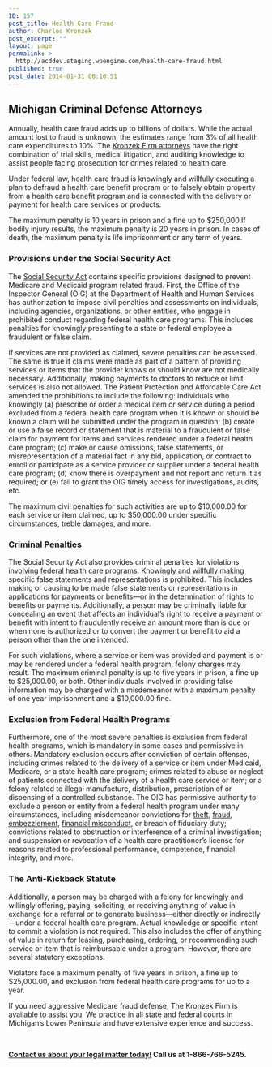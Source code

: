 ```yaml
---
ID: 157
post_title: Health Care Fraud
author: Charles Kronzek
post_excerpt: ""
layout: page
permalink: >
  http://acddev.staging.wpengine.com/health-care-fraud.html
published: true
post_date: 2014-01-31 06:16:51
---
```

<h2>Michigan Criminal Defense Attorneys</h2>
Annually, health care fraud adds up to billions of dollars. While the actual amount lost to fraud is unknown, the estimates range from 3% of all health care expenditures to 10%. The <a href="http://acddev.staging.wpengine.com/trial-attorneys.html" target="_blank" rel="noopener">Kronzek Firm attorneys</a> have the right combination of trial skills, medical litigation, and auditing knowledge to assist people facing prosecution for crimes related to health care.

Under federal law, health care fraud is knowingly and willfully executing a plan to defraud a health care benefit program or to falsely obtain property from a health care benefit program and is connected with the delivery or payment for health care services or products.

The maximum penalty is 10 years in prison and a fine up to $250,000.If bodily injury results, the maximum penalty is 20 years in prison. In cases of death, the maximum penalty is life imprisonment or any term of years.
<h3>Provisions under the Social Security Act</h3>
The <a href="http://www.ssa.gov/OP_Home/ssact/ssact-toc.htm" target="_blank" rel="noopener">Social Security Act</a> contains specific provisions designed to prevent Medicare and Medicaid program related fraud. First, the Office of the Inspector General (OIG) at the Department of Health and Human Services has authorization to impose civil penalties and assessments on individuals, including agencies, organizations, or other entities, who engage in prohibited conduct regarding federal health care programs. This includes penalties for knowingly presenting to a state or federal employee a fraudulent or false claim.

If services are not provided as claimed, severe penalties can be assessed. The same is true if claims were made as part of a pattern of providing services or items that the provider knows or should know are not medically necessary. Additionally, making payments to doctors to reduce or limit services is also not allowed. The Patient Protection and Affordable Care Act amended the prohibitions to include the following: individuals who knowingly (a) prescribe or order a medical item or service during a period excluded from a federal health care program when it is known or should be known a claim will be submitted under the program in question; (b) create or use a false record or statement that is material to a fraudulent or false claim for payment for items and services rendered under a federal health care program; (c) make or cause omissions, false statements, or misrepresentation of a material fact in any bid, application, or contract to enroll or participate as a service provider or supplier under a federal health care program; (d) know there is overpayment and not report and return it as required; or (e) fail to grant the OIG timely access for investigations, audits, etc.

The maximum civil penalties for such activities are up to $10,000.00 for each service or item claimed, up to $50,000.00 under specific circumstances, treble damages, and more.
<h3>Criminal Penalties</h3>
The Social Security Act also provides criminal penalties for violations involving federal health care programs. Knowingly and willfully making specific false statements and representations is prohibited. This includes making or causing to be made false statements or representations in applications for payments or benefits—or in the determination of rights to benefits or payments. Additionally, a person may be criminally liable for concealing an event that affects an individual’s right to receive a payment or benefit with intent to fraudulently receive an amount more than is due or when none is authorized or to convert the payment or benefit to aid a person other than the one intended.

For such violations, where a service or item was provided and payment is or may be rendered under a federal health program, felony charges may result. The maximum criminal penalty is up to five years in prison, a fine up to $25,000.00, or both. Other individuals involved in providing false information may be charged with a misdemeanor with a maximum penalty of one year imprisonment and a $10,000.00 fine.
<h3>Exclusion from Federal Health Programs</h3>
Furthermore, one of the most severe penalties is exclusion from federal health programs, which is mandatory in some cases and permissive in others. Mandatory exclusion occurs after conviction of certain offenses, including crimes related to the delivery of a service or item under Medicaid, Medicare, or a state health care program; crimes related to abuse or neglect of patients connected with the delivery of a health care service or item; or a felony related to illegal manufacture, distribution, prescription of or dispensing of a controlled substance. The OIG has permissive authority to exclude a person or entity from a federal health program under many circumstances, including misdemeanor convictions for <a href="http://acddev.staging.wpengine.com/theft-charges.html">theft</a>, <a href="http://acddev.staging.wpengine.com/white-collar-crimes.html">fraud</a>, <a href="http://acddev.staging.wpengine.com/white-collar-crimes.html">embezzlement</a>, <a href="http://acddev.staging.wpengine.com/white-collar-crimes.html">financial misconduct</a>, or breach of fiduciary duty; convictions related to obstruction or interference of a criminal investigation; and suspension or revocation of a health care practitioner’s license for reasons related to professional performance, competence, financial integrity, and more.
<h3>The Anti-Kickback Statute</h3>
Additionally, a person may be charged with a felony for knowingly and willingly offering, paying, soliciting, or receiving anything of value in exchange for a referral or to generate business—either directly or indirectly—under a federal health care program. Actual knowledge or specific intent to commit a violation is not required. This also includes the offer of anything of value in return for leasing, purchasing, ordering, or recommending such service or item that is reimbursable under a program. However, there are several statutory exceptions.

Violators face a maximum penalty of five years in prison, a fine up to $25,000.00, and exclusion from federal health care programs for up to a year.

If you need aggressive Medicare fraud defense, The Kronzek Firm is available to assist you. We practice in all state and federal courts in Michigan’s Lower Peninsula and have extensive experience and success.

&nbsp;

<a href="http://acddev.staging.wpengine.com/contact-us.html"><b>Contact us about your legal matter today!</b></a><b> Call us at <b>1-866-766-5245</b>.</b>